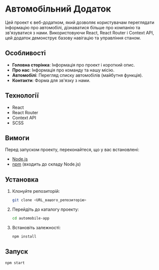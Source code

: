 # Автомобільний Додаток

Цей проект є веб-додатком, який дозволяє користувачам переглядати інформацію про автомобілі, дізнаватися більше про компанію та зв'язуватися з нами. Використовуючи React, React Router і Context API, цей додаток демонструє базову навігацію та управління станом.

## Особливості

- **Головна сторінка**: Інформація про проект і короткий опис.
- **Про нас**: Інформація про команду та нашу місію.
- **Автомобілі**: Перегляд списку автомобілів (майбутня функція).
- **Контакти**: Форма для зв'язку з нами.

## Технології

- React
- React Router
- Context API
- SCSS

## Вимоги

Перед запуском проекту, переконайтеся, що у вас встановлені:

- [Node.js](https://nodejs.org/)
- [npm](https://www.npmjs.com/) (входить до складу Node.js)

## Установка

1. Клонуйте репозиторій:

   ```bash
   git clone <URL_вашого_репозиторію>

2. Перейдіть до каталогу проекту:
   
   ```bash
   cd automobile-app

3. Встановіть залежності:

   ```bash
   npm install

## Запуск

  ```bash
  npm start